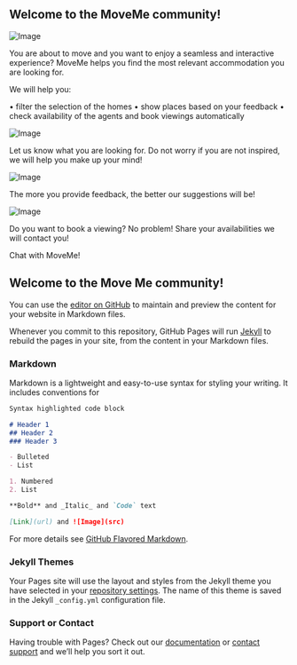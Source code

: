 ## Welcome to the MoveMe community!

![Image](http://image.noelshack.com/fichiers/2018/37/5/1536933360-moveme-circle.png) 

You are about to move and you want to enjoy a seamless and interactive experience? MoveMe helps you find the most relevant accommodation you are looking for. 

We will help you:

•	filter the selection of the homes
•	show places based on your feedback
•	check availability of the agents and book viewings automatically
 

![Image](http://image.noelshack.com/fichiers/2018/37/5/1536938993-picture1.jpg) 

Let us know what you are looking for. 
Do not worry if you are not inspired, we will help you make up your mind! 

![Image](http://image.noelshack.com/fichiers/2018/37/5/1536938432-picture3.jpg) 

The more you provide feedback, the better our suggestions will be!

![Image](http://image.noelshack.com/fichiers/2018/37/5/1536938426-picture2.jpg) 

Do you want to book a viewing?  No problem! Share your availabilities we will contact you!

Chat with MoveMe!


## Welcome to the Move Me community!

You can use the [editor on GitHub](https://github.com/smritigarga92/MoveMe/edit/master/index.md) to maintain and preview the content for your website in Markdown files.

Whenever you commit to this repository, GitHub Pages will run [Jekyll](https://jekyllrb.com/) to rebuild the pages in your site, from the content in your Markdown files.

### Markdown

Markdown is a lightweight and easy-to-use syntax for styling your writing. It includes conventions for

```markdown
Syntax highlighted code block

# Header 1
## Header 2
### Header 3

- Bulleted
- List

1. Numbered
2. List

**Bold** and _Italic_ and `Code` text

[Link](url) and ![Image](src)
```

For more details see [GitHub Flavored Markdown](https://guides.github.com/features/mastering-markdown/).

### Jekyll Themes

Your Pages site will use the layout and styles from the Jekyll theme you have selected in your [repository settings](https://github.com/smritigarga92/MoveMe/settings). The name of this theme is saved in the Jekyll `_config.yml` configuration file.

### Support or Contact

Having trouble with Pages? Check out our [documentation](https://help.github.com/categories/github-pages-basics/) or [contact support](https://github.com/contact) and we’ll help you sort it out.



